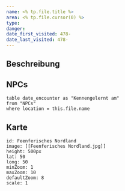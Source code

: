 ```yaml
---
name: <% tp.file.title %>
area: <% tp.file.cursor(0) %>
type:
danger: 
date_first_visited: 478-
date_last_visited: 478-
---
```


## Beschreibung



## NPCs
```dataview
table date_encounter as "Kennengelernt am"
from "NPCs"
where location = this.file.name
```

## Karte

```leaflet 
id: Feenferisches Nordland
image: [[Feenferisches Nordland.jpg]] 
height: 500px 
lat: 50 
long: 50 
minZoom: 1 
maxZoom: 10 
defaultZoom: 8
scale: 1 
```
